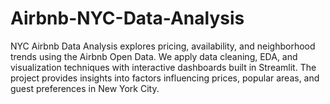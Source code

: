 # Airbnb-NYC-Data-Analysis
NYC Airbnb Data Analysis explores pricing, availability, and neighborhood trends using the Airbnb Open Data. We apply data cleaning, EDA, and visualization techniques with interactive dashboards built in Streamlit. The project provides insights into factors influencing prices, popular areas, and guest preferences in New York City.
